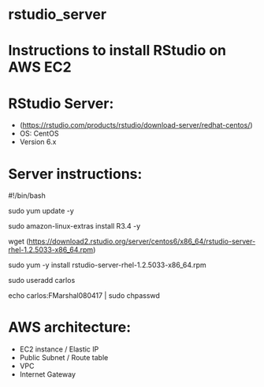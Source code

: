 # rstudio_server
Instructions to install RStudio on AWS EC2
==

RStudio Server: 
=
* (https://rstudio.com/products/rstudio/download-server/redhat-centos/)
* OS: CentOS 
* Version 6.x

Server instructions:
=
#!/bin/bash

sudo yum update -y

sudo amazon-linux-extras install R3.4 -y

wget (https://download2.rstudio.org/server/centos6/x86_64/rstudio-server-rhel-1.2.5033-x86_64.rpm)

sudo yum -y install rstudio-server-rhel-1.2.5033-x86_64.rpm

sudo useradd carlos

echo carlos:FMarshal080417 | sudo chpasswd

AWS architecture:
=
* EC2 instance / Elastic IP
* Public Subnet / Route table
* VPC
* Internet Gateway 

